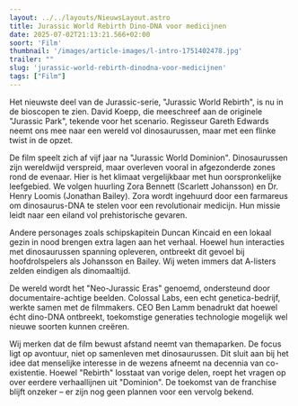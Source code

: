 ```yaml
---
layout: ../../layouts/NieuwsLayout.astro
title: Jurassic World Rebirth Dino-DNA voor medicijnen
date: 2025-07-02T21:13:21.566+02:00
soort: 'Film'
thumbnail: '/images/article-images/l-intro-1751402478.jpg'
trailer: ""
slug: 'jurassic-world-rebirth-dinodna-voor-medicijnen'
tags: ["Film"]
---
```


Het nieuwste deel van de Jurassic-serie, "Jurassic World Rebirth", is nu in de
bioscopen te zien. David Koepp, die meeschreef aan de originele "Jurassic Park",
tekende voor het scenario. Regisseur Gareth Edwards neemt ons mee naar een
wereld vol dinosaurussen, maar met een flinke twist in de opzet.

De film speelt zich af vijf jaar na "Jurassic World Dominion". Dinosaurussen
zijn wereldwijd verspreid, maar overleven vooral in afgezonderde zones rond de
evenaar. Hier is het klimaat vergelijkbaar met hun oorspronkelijke leefgebied.
We volgen huurling Zora Bennett (Scarlett Johansson) en Dr. Henry Loomis
(Jonathan Bailey). Zora wordt ingehuurd door een farmareus om dinosaurus-DNA te
stelen voor een revolutionair medicijn. Hun missie leidt naar een eiland vol
prehistorische gevaren.

Andere personages zoals schipskapitein Duncan Kincaid en een lokaal gezin in
nood brengen extra lagen aan het verhaal. Hoewel hun interacties met
dinosaurussen spanning opleveren, ontbreekt dit gevoel bij hoofdrolspelers als
Johansson en Bailey. Wij weten immers dat A-listers zelden eindigen als
dinomaaltijd.

De wereld wordt het "Neo-Jurassic Eras" genoemd, ondersteund door
documentaire-achtige beelden. Colossal Labs, een echt genetica-bedrijf, werkte
samen met de filmmakers. CEO Ben Lamm benadrukt dat hoewel écht dino-DNA
ontbreekt, toekomstige generaties technologie mogelijk wel nieuwe soorten kunnen
creëren.

Wij merken dat de film bewust afstand neemt van themaparken. De focus ligt op
avontuur, niet op samenleven met dinosaurussen. Dit sluit aan bij het idee dat
menselijke interesse in de wezens afneemt na decennia van co-existentie. Hoewel
"Rebirth" losstaat van vorige delen, roept het vragen op over eerdere
verhaallijnen uit "Dominion". De toekomst van de franchise blijft onzeker – er
zijn nog geen plannen voor een vervolg bekend.